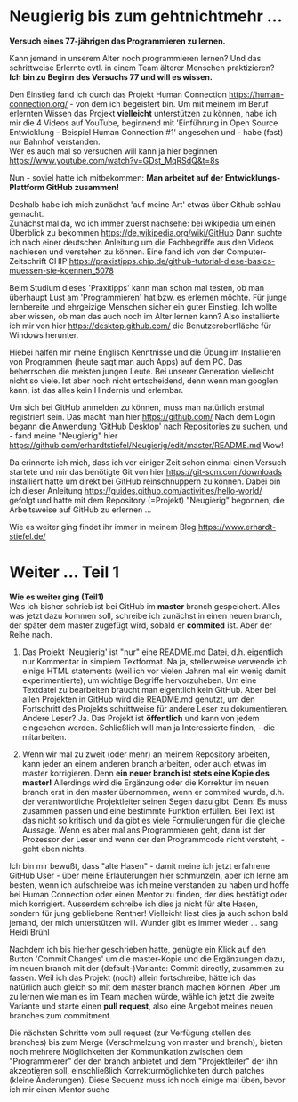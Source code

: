 # Neugierig bis zum gehtnichtmehr ...
<b>Versuch eines 77-jährigen das Programmieren zu lernen.</b>

Kann jemand in unserem Alter noch programmieren lernen? Und das schrittweise Erlernte evtl. in einem Team älterer Menschen praktizieren?
<br><b>Ich bin zu Beginn des Versuchs 77 und will es wissen.</b>

Den Einstieg fand ich durch das Projekt Human Connection https://human-connection.org/ - von dem ich begeistert bin. Um mit meinem im Beruf erlernten Wissen das Projekt <b>vielleicht</b> unterstützen zu können, habe ich mir die 4 Videos auf YouTube, beginnend mit 'Einführung in Open Source Entwicklung - Beispiel Human Connection #1' angesehen und - habe (fast) nur Bahnhof verstanden. 
<br>Wer es auch mal so versuchen will kann ja hier beginnen https://www.youtube.com/watch?v=GDst_MqRSdQ&t=8s

Nun - soviel hatte ich mitbekommen: <b>Man arbeitet auf der Entwicklungs-Plattform GitHub zusammen!</b>

Deshalb habe ich mich zunächst 'auf meine Art' etwas über Github schlau gemacht.
<br>Zunächst mal da, wo ich immer zuerst nachsehe: bei wikipedia um einen Überblick zu bekommen https://de.wikipedia.org/wiki/GitHub
Dann suchte ich nach einer deutschen Anleitung um die Fachbegriffe aus den Videos nachlesen und verstehen zu können. Eine fand ich von der Computer-Zeitschrift CHIP https://praxistipps.chip.de/github-tutorial-diese-basics-muessen-sie-koennen_5078 

Beim Studium dieses 'Praxitipps' kann man schon mal testen, ob man überhaupt Lust am 'Programmieren' hat bzw. es erlernen möchte. Für junge lernbereite und ehrgeizige Menschen sicher ein guter Einstieg. Ich wollte aber wissen, ob man das auch noch im Alter lernen kann? Also installierte ich mir von hier https://desktop.github.com/ die Benutzeroberfläche für Windows herunter.

Hiebei halfen mir meine Englisch Kenntnisse und die Übung im Installieren von Programmen (heute sagt man auch Apps) auf dem PC.
Das beherrschen die meisten jungen Leute. Bei unserer Generation vielleicht nicht so viele. Ist aber noch nicht entscheidend, denn wenn man googlen kann, ist das alles kein Hindernis und erlernbar.

Um sich bei GitHub anmelden zu können, muss man natürlich erstmal registriert sein. Das macht man hier https://github.com/ 
Nach dem Login begann die Anwendung 'GitHub Desktop' nach Repositories zu suchen, und - fand meine "Neugierig" hier https://github.com/erhardtstiefel/Neugierig/edit/master/README.md Wow!

Da erinnerte ich mich, dass ich vor einiger Zeit schon einmal einen Versuch startete und mir das benötigte Git von hier https://git-scm.com/downloads installiert hatte um direkt bei GitHub reinschnuppern zu können.
Dabei bin ich dieser Anleitung https://guides.github.com/activities/hello-world/ gefolgt und hatte mit dem Repository (=Projekt)  "Neugierig" begonnen, die Arbeitsweise auf GitHub zu erlernen ...

Wie es weiter ging findet ihr immer in meinem Blog https://www.erhardt-stiefel.de/

# Weiter ... Teil 1
<b>Wie es weiter ging (Teil1)</b><br>
Was ich bisher schrieb ist bei GitHub im <B>master</b> branch gespeichert. Alles was jetzt dazu kommen soll, schreibe ich zunächst in einen neuen branch, der später dem master zugefügt wird, sobald er <b>commited</b> ist. Aber der Reihe nach.

1. Das Projekt 'Neugierig' ist "nur" eine README.md Datei, d.h. eigentlich nur Kommentar in simplem Textformat. Na ja,  stellenweise verwende ich einige HTML statements (weil ich vor vielen Jahren mal ein wenig damit experimentierte), um wichtige Begriffe hervorzuheben. Um eine Textdatei zu bearbeiten braucht man eigentlich kein GitHub. Aber bei allen Projekten in GitHub wird die README.md genutzt, um den Fortschritt des Projekts schrittweise für andere Leser zu dokumentieren. Andere Leser? Ja. Das Projekt ist <b>öffentlich</b> und kann von jedem eingesehen werden. Schließlich will man ja Interessierte finden, - die mitarbeiten.

2. Wenn wir mal zu zweit (oder mehr) an meinem Repository arbeiten, kann jeder an einem anderen branch arbeiten, oder auch etwas im master korrigieren. Denn <b>ein neuer branch ist stets eine Kopie des master!</b> Allerdings wird die Ergänzung oder die Korrektur im neuen branch erst in den master übernommen, wenn er commited wurde, d.h. der verantwortliche Projektleiter seinen Segen dazu gibt.
Denn: Es muss zusammen passen und eine bestimmte Funktion erfüllen. Bei Text ist das nicht so kritisch und da gibt es viele Formulierungen für die gleiche Aussage. Wenn es aber mal ans Programmieren geht, dann ist der Prozessor der Leser und wenn der den Programmcode nicht versteht, - geht eben nichts.

Ich bin mir bewußt, dass "alte Hasen" - damit meine ich jetzt erfahrene GitHub User - über meine Erläuterungen hier schmunzeln, aber ich lerne am besten, wenn ich aufschreibe was ich meine verstanden zu haben und hoffe bei Human Connection oder einen Mentor zu finden, der dies bestätigt oder mich korrigiert. Ausserdem schreibe ich dies ja nicht für alte Hasen, sondern für jung gebliebene Rentner! Vielleicht liest dies ja auch schon bald jemand, der mich unterstützen will. Wunder gibt es immer wieder ... sang Heidi Brühl 

Nachdem ich bis hierher geschrieben hatte, genügte ein Klick auf den Button 'Commit Changes' um die master-Kopie und die Ergänzungen dazu, im neuen branch mit der (default-)Variante: Commit directly, zusammen zu fassen. Weil ich das Projekt (noch) allein fortschreibe, hätte ich das natürlich auch gleich so mit dem master branch machen können. Aber um zu lernen wie man es im Team machen würde, wähle ich jetzt die zweite Variante und starte einen <b>pull request</b>, also eine Angebot meines neuen branches zum commitment.

Die nächsten Schritte vom pull request (zur Verfügung stellen des branches) bis zum Merge (Verschmelzung von master und branch), bieten noch mehrere Möglichkeiten der Kommunikation zwischen dem "Programmierer" der den branch anbietet und dem "Projektleiter" der ihn akzeptieren soll, einschließlich Korrekturmöglichkeiten durch patches (kleine Änderungen). Diese Sequenz muss ich noch einige mal üben, bevor ich mir einen Mentor suche  

